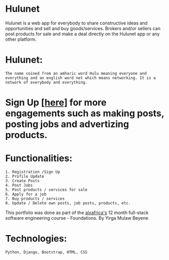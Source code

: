 # Hulunet

Hulunet is a web app for everybody to share constructive ideas and opportunities and sell and buy goods/services. Brokers and/or sellers can post products for sale and make a deal directly on the  Hulunet app or any other platform.

# Hulunet:
    The name coined from an amharic word Hulu meaning everyone and everything and an english word net which means networking. It is a network of everybody and everything.

# Sign Up [[here]](hulunet.com/signup) for more engagements such as making posts, posting jobs and advertizing products.

# Functionalities:
    1. Registration /Sign Up
    2. Profile Update
    3. Create Posts
    4. Post Jobs
    5. Post products / services for sale
    6. Apply for a job
    7. Buy products / services
    8. Update / Delete own posts, job posts, products, etc.


This portfolio was done as part of the [alxafrica's](https://alxafrica.com) 12 month full-stack software engineering course - Foundations.
    By Yirga Mulaw Beyene


# Technologies:
    Python, Django, Bootstrap, HTML, CSS